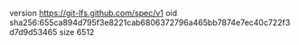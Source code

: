version https://git-lfs.github.com/spec/v1
oid sha256:655ca894d795f3e8221cab6806372796a465bb7874e7ec40c722f3d7d9d53465
size 6512
